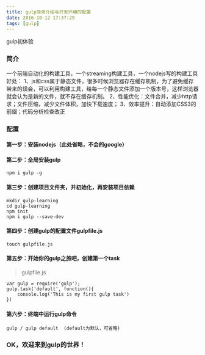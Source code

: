 ```yaml
---
title: gulp简单介绍与开发环境的配置
date: 2016-10-12 17:37:29
tags: [gulp]
---
```


gulp初体验 

<!-- more -->

### 简介

一个前端自动化的构建工具，一个streaming构建工具，一个nodejs写的构建工具
好处：
1、js和css属于静态文件，很多时候浏览器存在缓存机制，为了避免缓存带来的误会，可以利用构建工具，给每一个静态文件添加一个版本号，这样浏览器就会认为是新的文件，就不存在缓存机制。
2、性能优化：文件合并，减少http请求；文件压缩，减少文件体积，加快下载速度；
3、效率提升：自动添加CSS3的前缀；代码分析检查改正
### 配置
#### 第一步：安装nodejs（此处省略，不会的google）
#### 第二步：全局安装gulp

```
npm i gulp -g
```
#### 第三步：创建项目文件夹，并初始化，再安装项目依赖

```
mkdir gulp-learning
cd gulp-learning
npm init
npm i gulp --save-dev
```
#### 第四步：创建gulp的配置文件gulpfile.js

```
touch gulpfile.js
```
#### 第五步：开始你的gulp之旅吧，创建第一个task

> gulpfile.js

```
var gulp = require('gulp');
gulp.task('default', function(){
    console.log('This is my first gulp task')
})
```
#### 第六步：终端中运行gulp命令

```
gulp / gulp default  (default为默认，可省略)
```
### OK，欢迎来到gulp的世界！
